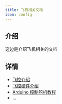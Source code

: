 ```yaml
---
title: 飞机相关文档
icon: config
---
```


## 介绍

这边是介绍飞机相关的文档

## 详情

- [飞控介绍](/flight/intro-flight-control-computer.md)
- [飞控硬件介绍](/flight/intro-flight-control-computer.md)
- [Arduino 控制舵机教程](/flight/guide-arduino-servo.md)
- ...

